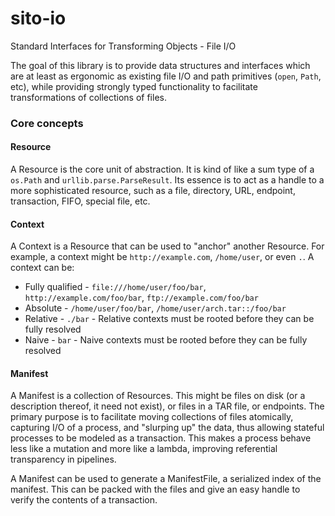 # sito-io
Standard Interfaces for Transforming Objects - File I/O

The goal of this library is to provide data structures and interfaces which are 
at least as ergonomic as existing file I/O and path primitives (`open`, `Path`, etc),
while providing strongly typed functionality to facilitate transformations of collections of
files. 

### Core concepts

#### Resource

A Resource is the core unit of abstraction. It is kind of like a sum type of a `os.Path` and `urllib.parse.ParseResult`. 
Its essence is to act as a handle to a more sophisticated resource, such as a file, directory, 
URL, endpoint, transaction, FIFO, special file, etc. 

#### Context

A Context is a Resource that can be used to "anchor" another Resource. For example, a context might be 
`http://example.com`, `/home/user`, or even `.`. A context can be: 
- Fully qualified - `file:///home/user/foo/bar`, `http://example.com/foo/bar`, `ftp://example.com/foo/bar`
- Absolute - `/home/user/foo/bar`, `/home/user/arch.tar::/foo/bar`
- Relative - `./bar` - Relative contexts must be rooted before they can be fully 
resolved
- Naive - `bar` - Naive contexts must be rooted before they can be fully resolved

#### Manifest

A Manifest is a collection of Resources. This might be files on disk (or a description thereof, it need not exist),
or files in a TAR file, or endpoints. The primary purpose is to facilitate moving collections of files atomically, 
capturing I/O of a process, and "slurping up" the data, thus allowing stateful processes to be modeled as a transaction. 
This makes a process behave less like a mutation and more like a lambda, improving referential transparency 
in pipelines. 

A Manifest can be used to generate a ManifestFile, a serialized index of the manifest. This can be packed 
with the files and give an easy handle to verify the contents of a transaction. 